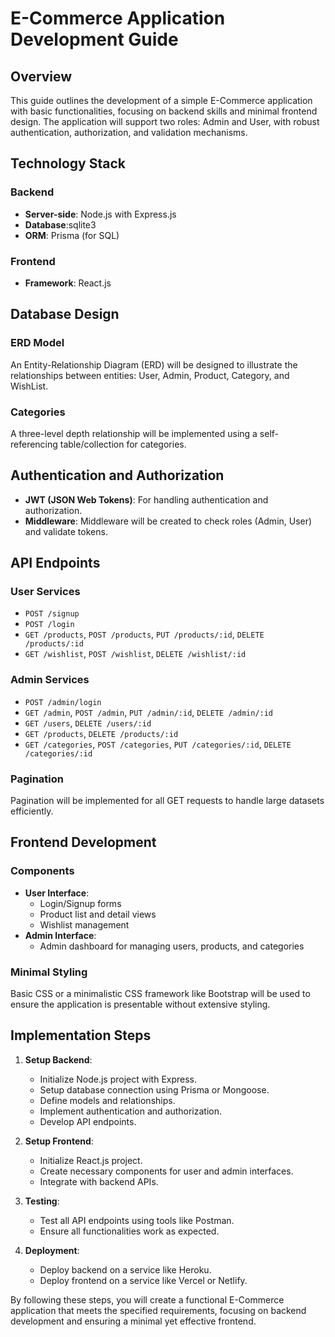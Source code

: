 # E-Commerce Application Development Guide

## Overview

This guide outlines the development of a simple E-Commerce application with basic functionalities, focusing on backend skills and minimal frontend design. The application will support two roles: Admin and User, with robust authentication, authorization, and validation mechanisms.

## Technology Stack

### Backend

- **Server-side**: Node.js with Express.js
- **Database**:sqlite3
- **ORM**: Prisma (for SQL)

### Frontend

- **Framework**: React.js

## Database Design

### ERD Model

An Entity-Relationship Diagram (ERD) will be designed to illustrate the relationships between entities: User, Admin, Product, Category, and WishList.

### Categories

A three-level depth relationship will be implemented using a self-referencing table/collection for categories.

## Authentication and Authorization

- **JWT (JSON Web Tokens)**: For handling authentication and authorization.
- **Middleware**: Middleware will be created to check roles (Admin, User) and validate tokens.

## API Endpoints

### User Services

- `POST /signup`
- `POST /login`
- `GET /products`, `POST /products`, `PUT /products/:id`, `DELETE /products/:id`
- `GET /wishlist`, `POST /wishlist`, `DELETE /wishlist/:id`

### Admin Services

- `POST /admin/login`
- `GET /admin`, `POST /admin`, `PUT /admin/:id`, `DELETE /admin/:id`
- `GET /users`, `DELETE /users/:id`
- `GET /products`, `DELETE /products/:id`
- `GET /categories`, `POST /categories`, `PUT /categories/:id`, `DELETE /categories/:id`

### Pagination

Pagination will be implemented for all GET requests to handle large datasets efficiently.

## Frontend Development

### Components

- **User Interface**:
  - Login/Signup forms
  - Product list and detail views
  - Wishlist management
- **Admin Interface**:
  - Admin dashboard for managing users, products, and categories

### Minimal Styling

Basic CSS or a minimalistic CSS framework like Bootstrap will be used to ensure the application is presentable without extensive styling.

## Implementation Steps

1. **Setup Backend**:

   - Initialize Node.js project with Express.
   - Setup database connection using Prisma or Mongoose.
   - Define models and relationships.
   - Implement authentication and authorization.
   - Develop API endpoints.

2. **Setup Frontend**:

   - Initialize React.js project.
   - Create necessary components for user and admin interfaces.
   - Integrate with backend APIs.

3. **Testing**:

   - Test all API endpoints using tools like Postman.
   - Ensure all functionalities work as expected.

4. **Deployment**:
   - Deploy backend on a service like Heroku.
   - Deploy frontend on a service like Vercel or Netlify.

By following these steps, you will create a functional E-Commerce application that meets the specified requirements, focusing on backend development and ensuring a minimal yet effective frontend.
